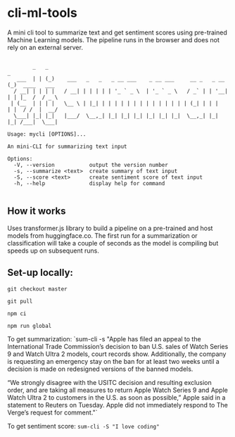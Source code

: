 # cli-ml-tools
A mini cli tool to summarize text and get sentiment scores using pre-trained Machine Learning models.
The pipeline runs in the browser and does not rely on an external server.

```

        _   _                                                          _              
   ___  | | (_)    ___   _   _   _ __ ___    _ __ ___     __ _   _ __  (_)  ____   ___ 
  / __| | | | |   / __| | | | | | '_ ` _ \  | '_ ` _ \   / _` | | '__| | | |_  /  / _ \
 | (__  | | | |   \__ \ | |_| | | | | | | | | | | | | | | (_| | | |    | |  / /  |  __/
  \___| |_| |_|   |___/  \__,_| |_| |_| |_| |_| |_| |_|  \__,_| |_|    |_| /___|  \___|
                                                                                       
Usage: mycli [OPTIONS]...

An mini-CLI for summarizing text input

Options:
  -V, --version           output the version number
  -s, --summarize <text>  create summary of text input
  -S, --score <text>      create sentiment score of text input
  -h, --help              display help for command
  
  ```
  
## How it works
Uses transformer.js library to build a pipeline on a pre-trained and host models from huggingface.co.
The first run for a summarization or classification will take a couple of seconds as the model is compiling but speeds up on subsequent runs.

## Set-up locally:

`git checkout master`

`git pull`

`npm ci`

`npm run global`

To get summarization:
`sum-cli -s "Apple has filed an appeal to the International Trade Commission’s decision to ban U.S. sales of Watch Series 9 and Watch Ultra 2 models, court records show. Additionally, the company is requesting an emergency stay on the ban for at least two weeks until a decision is made on redesigned versions of the banned models.

“We strongly disagree with the USITC decision and resulting exclusion order, and are taking all measures to return Apple Watch Series 9 and Apple Watch Ultra 2 to customers in the U.S. as soon as possible,” Apple said in a statement to Reuters on Tuesday. Apple did not immediately respond to The Verge’s request for comment."`

To get sentiment score: 
`sum-cli -S "I love coding"`
